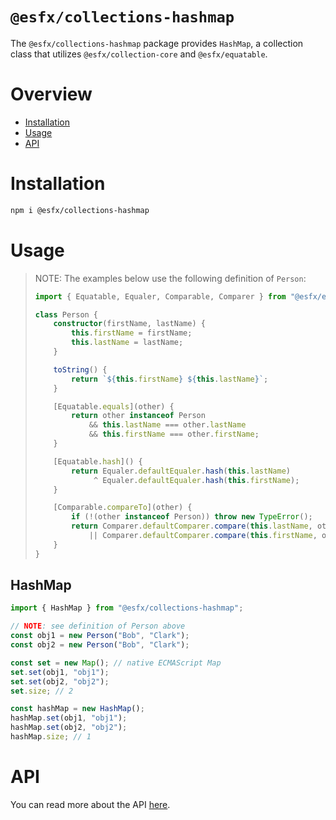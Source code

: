 # `@esfx/collections-hashmap`

The `@esfx/collections-hashmap` package provides `HashMap`, a collection class that utilizes `@esfx/collection-core` and `@esfx/equatable`.

# Overview

* [Installation](#installation)
* [Usage](#usage)
* [API](#api)

# Installation

```sh
npm i @esfx/collections-hashmap
```

# Usage

> NOTE: The examples below use the following definition of `Person`:
> ```ts
> import { Equatable, Equaler, Comparable, Comparer } from "@esfx/equatable";
>
> class Person {
>     constructor(firstName, lastName) {
>         this.firstName = firstName;
>         this.lastName = lastName;
>     }
>
>     toString() {
>         return `${this.firstName} ${this.lastName}`;
>     }
>
>     [Equatable.equals](other) {
>         return other instanceof Person
>             && this.lastName === other.lastName
>             && this.firstName === other.firstName;
>     }
>
>     [Equatable.hash]() {
>         return Equaler.defaultEqualer.hash(this.lastName)
>              ^ Equaler.defaultEqualer.hash(this.firstName);
>     }
>
>     [Comparable.compareTo](other) {
>         if (!(other instanceof Person)) throw new TypeError();
>         return Comparer.defaultComparer.compare(this.lastName, other.lastName)
>             || Comparer.defaultComparer.compare(this.firstName, other.firstName);
>     }
> }
> ```

## HashMap

```ts
import { HashMap } from "@esfx/collections-hashmap";

// NOTE: see definition of Person above
const obj1 = new Person("Bob", "Clark");
const obj2 = new Person("Bob", "Clark");

const set = new Map(); // native ECMAScript Map
set.set(obj1, "obj1");
set.set(obj2, "obj2");
set.size; // 2

const hashMap = new HashMap();
hashMap.set(obj1, "obj1");
hashMap.set(obj2, "obj2");
hashMap.size; // 1
```

# API

You can read more about the API [here](https://esfx.github.io/esfx/modules/collections_hashmap.html).

